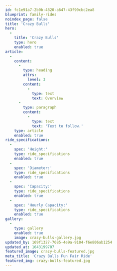 ```yaml
---
id: fc1e91a7-2b0b-4820-a647-43f90cbc2ea8
blueprint: family-rides
noindex_page: false
title: 'Crazy Bulls'
hero:
  -
    title: 'Crazy Bulls'
    type: hero
    enabled: true
article:
  -
    content:
      -
        type: heading
        attrs:
          level: 3
        content:
          -
            type: text
            text: Overview
      -
        type: paragraph
        content:
          -
            type: text
            text: 'Text to follow.'
    type: article
    enabled: true
ride_specifications:
  -
    spec: 'Height:'
    type: ride_specifications
    enabled: true
  -
    spec: 'Diameter:'
    type: ride_specifications
    enabled: true
  -
    spec: 'Capacity:'
    type: ride_specifications
    enabled: true
  -
    spec: 'Hourly Capacity:'
    type: ride_specifications
    enabled: true
gallery:
  -
    type: gallery
    enabled: true
    image: crazy-bulls-gallery.jpg
updated_by: 169f1327-7085-4e9a-9104-f6e806ab1254
updated_at: 1643199707
featured_image: crazy-bulls-featured.jpg
meta_title: 'Crazy Bulls Fun Fair Ride'
featured_img: crazy-bulls-featured.jpg
---
```

